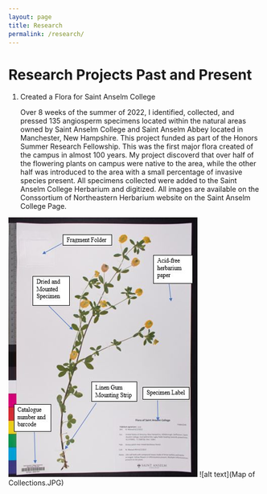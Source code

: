 ```yaml
---
layout: page
title: Research
permalink: /research/
---
```

# Research Projects Past and Present

1. <p> Created a Flora for Saint Anselm College </p> 
   <p>Over 8 weeks of the summer of 2022, I identified, collected, and pressed 135 angiosperm specimens located within the natural areas owned by Saint Anselm College and Saint Anselm Abbey located in Manchester, New Hampshire. This project funded as part of the Honors Summer Research Fellowship.
   This was the first major flora created of the campus in almost 100 years. My project discoverd that over half of the flowering plants on campus were native to the area, while the other half was introduced to the area with a small percentage of invasive species present.
   All specimens collected were added to the Saint Anselm College Herbarium and digitized. All images are available on the Conssortium of Northeastern Herbarium website on the Saint Anselm College Page. </p>

![alt text](herbariumsheet.JPG)
![alt text](Map of Collections.JPG)
